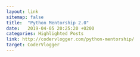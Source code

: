 ```yaml
---
layout: link
sitemap: false
title:  "Python Mentorship 2.0"
date:   2019-04-05 20:25:20 +0200
categories: Highlighted Posts
link: http://codervlogger.com/python-mentorship/
target: CoderVlogger
---
```

